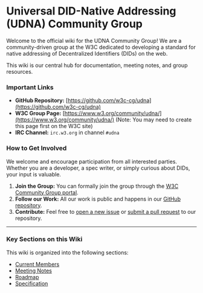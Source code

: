 # Universal DID-Native Addressing (UDNA) Community Group

Welcome to the official wiki for the UDNA Community Group! We are a community-driven group at the W3C dedicated to developing a standard for native addressing of Decentralized Identifiers (DIDs) on the web.

This wiki is our central hub for documentation, meeting notes, and group resources.

### Important Links

* **GitHub Repository:** [https://github.com/w3c-cg/udna](https://github.com/w3c-cg/udna)
* **W3C Group Page:** [https://www.w3.org/community/udna/](https://www.w3.org/community/udna/) (Note: You may need to create this page first on the W3C site)
* **IRC Channel:** `irc.w3.org` in channel `#udna`

### How to Get Involved

We welcome and encourage participation from all interested parties. Whether you are a developer, a spec writer, or simply curious about DIDs, your input is valuable.

1.  **Join the Group:** You can formally join the group through the [W3C Community Group portal](https://www.w3.org/community/udna/).
2.  **Follow our Work:** All our work is public and happens in our [GitHub repository](https://github.com/w3c-cg/udna).
3.  **Contribute:** Feel free to [open a new issue](https://github.com/w3c-cg/udna/issues) or [submit a pull request](https://github.com/w3c-cg/udna/pulls) to our repository.

---

### Key Sections on this Wiki

This wiki is organized into the following sections:

* [Current Members](Current-Members)
* [Meeting Notes](Meeting-Notes)
* [Roadmap](Roadmap)
* [Specification](Specification)